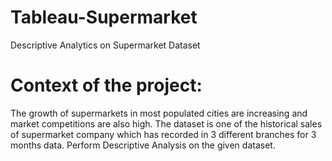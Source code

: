 # Tableau-Supermarket
Descriptive Analytics on Supermarket Dataset
# Context of the project: 
The growth of supermarkets in most populated cities are increasing and market competitions are also high. The dataset is one of the historical sales of supermarket company which has recorded in 3 different branches for 3 months data. Perform Descriptive Analysis on the given dataset.
